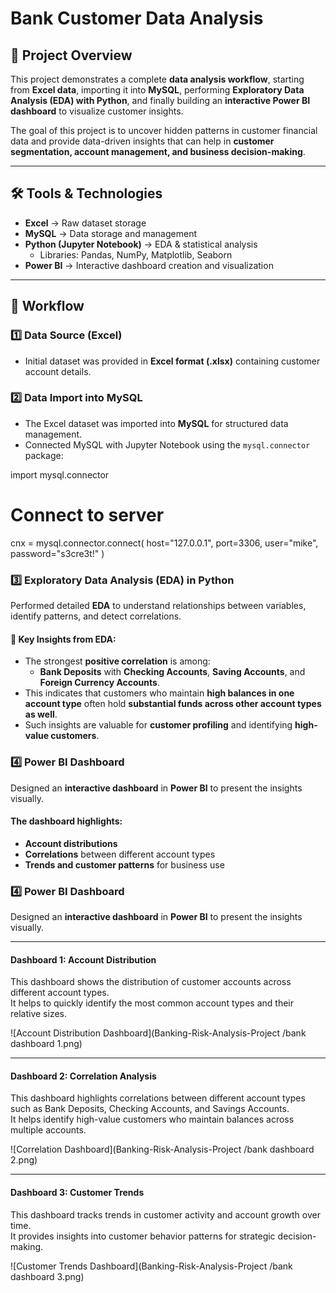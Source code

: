 # Bank Customer Data Analysis  

## 📌 Project Overview  
This project demonstrates a complete **data analysis workflow**, starting from **Excel data**, importing it into **MySQL**, performing **Exploratory Data Analysis (EDA) with Python**, and finally building an **interactive Power BI dashboard** to visualize customer insights.  

The goal of this project is to uncover hidden patterns in customer financial data and provide data-driven insights that can help in **customer segmentation, account management, and business decision-making**.  

---

## 🛠️ Tools & Technologies  
- **Excel** → Raw dataset storage  
- **MySQL** → Data storage and management  
- **Python (Jupyter Notebook)** → EDA & statistical analysis  
  - Libraries: Pandas, NumPy, Matplotlib, Seaborn  
- **Power BI** → Interactive dashboard creation and visualization  

---

## 📂 Workflow  

### 1️⃣ Data Source (Excel)  
- Initial dataset was provided in **Excel format (.xlsx)** containing customer account details.  

### 2️⃣ Data Import into MySQL  
- The Excel dataset was imported into **MySQL** for structured data management.  
- Connected MySQL with Jupyter Notebook using the `mysql.connector` package:  


import mysql.connector

# Connect to server
cnx = mysql.connector.connect(
    host="127.0.0.1",
    port=3306,
    user="mike",
    password="s3cre3t!"
)
### 3️⃣ Exploratory Data Analysis (EDA) in Python  
Performed detailed **EDA** to understand relationships between variables, identify patterns, and detect correlations.  

#### 🔎 Key Insights from EDA:  
- The strongest **positive correlation** is among:  
  - **Bank Deposits** with **Checking Accounts**, **Saving Accounts**, and **Foreign Currency Accounts**.  
- This indicates that customers who maintain **high balances in one account type** often hold **substantial funds across other account types as well**.  
- Such insights are valuable for **customer profiling** and identifying **high-value customers**.  

### 4️⃣ Power BI Dashboard  
Designed an **interactive dashboard** in **Power BI** to present the insights visually.  

#### The dashboard highlights:  
- **Account distributions**  
- **Correlations** between different account types  
- **Trends and customer patterns** for business use
### 4️⃣ Power BI Dashboard  

Designed an **interactive dashboard** in **Power BI** to present the insights visually.  

---

#### **Dashboard 1: Account Distribution**
This dashboard shows the distribution of customer accounts across different account types.  
It helps to quickly identify the most common account types and their relative sizes.

![Account Distribution Dashboard](Banking-Risk-Analysis-Project
/bank dashboard 1.png)

---

#### **Dashboard 2: Correlation Analysis**
This dashboard highlights correlations between different account types such as Bank Deposits, Checking Accounts, and Savings Accounts.  
It helps identify high-value customers who maintain balances across multiple accounts.

![Correlation Dashboard](Banking-Risk-Analysis-Project
/bank dashboard 2.png)

---

#### **Dashboard 3: Customer Trends**
This dashboard tracks trends in customer activity and account growth over time.  
It provides insights into customer behavior patterns for strategic decision-making.

![Customer Trends Dashboard](Banking-Risk-Analysis-Project
/bank dashboard 3.png)

```python
